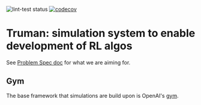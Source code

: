 ![lint-test status](https://github.com/datavaluepeople/truman/actions/workflows/lint-test.yml/badge.svg?branch=master)
[![codecov](https://codecov.io/gh/datavaluepeople/truman/branch/master/graph/badge.svg?token=3W8T5OSRZZ)](https://codecov.io/gh/datavaluepeople/truman)
# Truman: simulation system to enable development of RL algos

See [Problem Spec doc](https://docs.google.com/document/d/1kHmvkw4ok7knxq1hOK_XbKnm2sc-bL-7bU-tz53rC0A/edit#heading=h.ttm0ptnazbea) for what
we are aiming for.

## Gym

The base framework that simulations are build upon is OpenAI's [gym](https://github.com/openai/gym).
